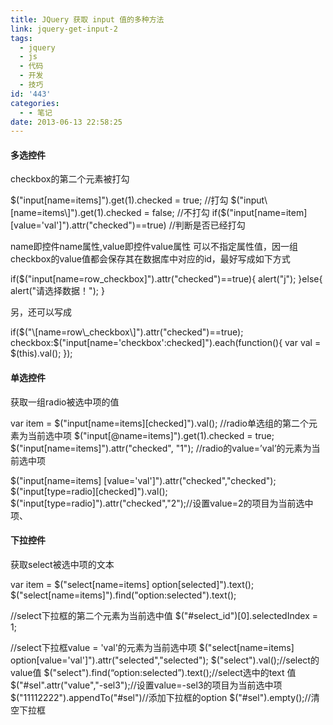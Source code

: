 ```yaml
---
title: JQuery 获取 input 值的多种方法
link: jquery-get-input-2
tags:
  - jquery
  - js
  - 代码
  - 开发
  - 技巧
id: '443'
categories:
  - - 笔记
date: 2013-06-13 22:58:25
---
```


#### 多选控件

checkbox的第二个元素被打勾

 
$("input\[name=items\]").get(1).checked = true; //打勾
$("input\[name=items\]").get(1).checked = false; //不打勾
if($("input\[name=item\]\[value='val'\]").attr("checked")==true)
//判断是否已经打勾

name即控件name属性,value即控件value属性 可以不指定属性值，因一组checkbox的value值都会保存其在数据库中对应的id，最好写成如下方式

 
if($("input\[name=row\_checkbox\]").attr("checked")==true){
    alert("j");
}else{
    alert("请选择数据！");
}

另，还可以写成

 
if($("\[name=row\_checkbox\]").attr("checked")==true);
    checkbox:$("input\[name='checkbox':checked\]").each(function(){
    var val = $(this).val();
});

#### 单选控件

获取一组radio被选中项的值

 
var item = $("input\[name=items\]\[checked\]").val();
//radio单选组的第二个元素为当前选中项
$("input\[@name=items\]").get(1).checked = true;
$("input\[name=items\]").attr("checked", "1");
//radio的value=’val’的元素为当前选中项

$("input\[name=items\] \[value='val'\]").attr("checked","checked");
$("input\[type=radio\]\[checked\]").val();
$("input\[type=radio\]").attr("checked","2");//设置value=2的项目为当前选中项、

#### 下拉控件

获取select被选中项的文本

 
var item = $("select\[name=items\] option\[selected\]").text();
$("select\[name=items\]").find("option:selected").text();

//select下拉框的第二个元素为当前选中值
$("#select\_id")\[0\].selectedIndex = 1;

//select下拉框value = 'val'的元素为当前选中项
$("select\[name=items\] option\[value='val'\]").attr("selected","selected");
$("select").val();//select的value值
$("select").find(“option:selected”).text();//select选中的text 值
$("#sel".attr("value","-sel3");//设置value=-sel3的项目为当前选中项
$("11112222").appendTo("#sel")//添加下拉框的option
$("#sel").empty();//清空下拉框